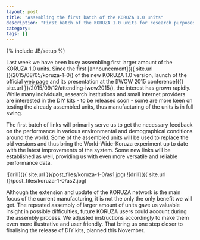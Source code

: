 ```yaml
---
layout: post
title: "Assembling the first batch of the KORUZA 1.0 units"
description: "First batch of the KORUZA 1.0 units for research purposes."
category: 
tags: []
---
```

{% include JB/setup %}

Last week we have been busy assembling first larger amount of the KORUZA 1.0 units. Since the first [announcement]({{ site.url }}/2015/08/05/koruza-1-0/) of the new KORUZA 1.0 version, launch of the official [web page](https://koruza.net) and its presentation at the [IWOW 2015 conference]({{ site.url }}/2015/09/12/attending-iwow2015/), the interest has grown rapidly. While many individuals, research institutions and small internet providers are interested in the DIY kits - to be released soon - some are more keen on testing the already assembled units, thus manufacturing of the units is in full swing.  

The first batch of links will primarily serve us to get the necessary feedback on the performance in various environmental and demographical conditions around the world. Some of the assembled units will be used to replace the old versions and thus bring the World-Wide-Koruza experiment up to date with the latest improvements of the system. Some new links will be established as well, providing us with even more versatile and reliable performance data.  

![drill]({{ site.url }}/post_files/koruza-1-0/as1.jpg)
![drill]({{ site.url }}/post_files/koruza-1-0/as2.jpg)

Although the extension and update of the KORUZA network is the main focus of the current manufacturing, it is not the only the only benefit we will get. The repeated assembly of larger amount of units gave us valuable insight in possible difficulties, future KORUZA users could account during the assembly process. We adjusted instructions accordingly to make them even more illustrative and user friendly. That bring us one step closer to finalising the release of DIY kits, planned this November.  